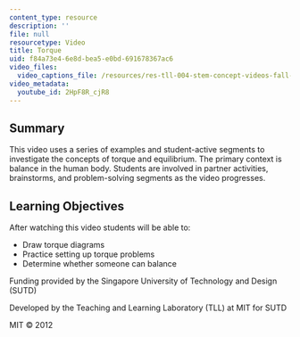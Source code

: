 ```yaml
---
content_type: resource
description: ''
file: null
resourcetype: Video
title: Torque
uid: f84a73e4-6e8d-bea5-e0bd-691678367ac6
video_files:
  video_captions_file: /resources/res-tll-004-stem-concept-videos-fall-2013/videos/representations/torque/2HpF8R_cjR8.vtt
video_metadata:
  youtube_id: 2HpF8R_cjR8
---
```


Summary
-------

This video uses a series of examples and student-active segments to investigate the concepts of torque and equilibrium. The primary context is balance in the human body. Students are involved in partner activities, brainstorms, and problem-solving segments as the video progresses.

Learning Objectives
-------------------

After watching this video students will be able to:

*   Draw torque diagrams
*   Practice setting up torque problems
*   Determine whether someone can balance

Funding provided by the Singapore University of Technology and Design (SUTD)

Developed by the Teaching and Learning Laboratory (TLL) at MIT for SUTD

MIT © 2012
